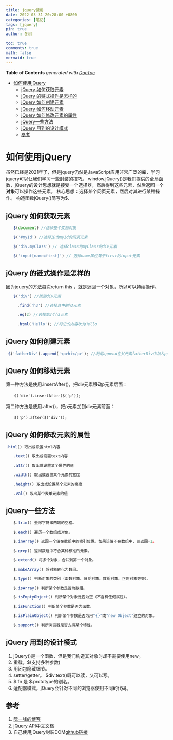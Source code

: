 ```yaml
---
title: jquery使用
date: 2022-03-31 20:28:00 +0800
categories: [笔记]
tags: [jquery]
pin: true
author: 冬树

toc: true
comments: true
math: false
mermaid: true
---
```


<!-- START doctoc generated TOC please keep comment here to allow auto update -->
<!-- DON'T EDIT THIS SECTION, INSTEAD RE-RUN doctoc TO UPDATE -->
**Table of Contents**  *generated with [DocToc](https://github.com/thlorenz/doctoc)*

- [如何使用jQuery](#%E5%A6%82%E4%BD%95%E4%BD%BF%E7%94%A8jquery)
  - [jQuery 如何获取元素](#jquery-%E5%A6%82%E4%BD%95%E8%8E%B7%E5%8F%96%E5%85%83%E7%B4%A0)
  - [jQuery 的链式操作是怎样的](#jquery-%E7%9A%84%E9%93%BE%E5%BC%8F%E6%93%8D%E4%BD%9C%E6%98%AF%E6%80%8E%E6%A0%B7%E7%9A%84)
  - [jQuery 如何创建元素](#jquery-%E5%A6%82%E4%BD%95%E5%88%9B%E5%BB%BA%E5%85%83%E7%B4%A0)
  - [jQuery 如何移动元素](#jquery-%E5%A6%82%E4%BD%95%E7%A7%BB%E5%8A%A8%E5%85%83%E7%B4%A0)
  - [jQuery 如何修改元素的属性](#jquery-%E5%A6%82%E4%BD%95%E4%BF%AE%E6%94%B9%E5%85%83%E7%B4%A0%E7%9A%84%E5%B1%9E%E6%80%A7)
  - [jQuery一些方法](#jquery%E4%B8%80%E4%BA%9B%E6%96%B9%E6%B3%95)
  - [jQuery 用到的设计模式](#jquery-%E7%94%A8%E5%88%B0%E7%9A%84%E8%AE%BE%E8%AE%A1%E6%A8%A1%E5%BC%8F)
  - [参考](#%E5%8F%82%E8%80%83)

<!-- END doctoc generated TOC please keep comment here to allow auto update -->

# 如何使用jQuery
虽然已经是2021年了，但是jquery仍然是JavaScript应用非常广泛的库，学习jquery可以让我们学习一些封装的技巧。
window.jQuery()是我们提供的全局函数，jQuery的设计思想就是接受一个选择器，然后得到这些元素，然后返回一个**对象**可以操作这些元素。
核心思想：选择某个网页元素，然后对其进行某种操作。
构造函数jQuery()简写为$.
## jQuery 如何获取元素
```javascript
　　$(document) //选择整个文档对象

　　$('#myId') //选择ID为myId的网页元素

　　$('div.myClass') // 选择class为myClass的div元素

　　$('input[name=first]') // 选择name属性等于first的input元素
```
## jQuery 的链式操作是怎样的
因为jquery的方法每次return this ，就是返回一个对象，所以可以持续操作。
```javascript
　　$('div') //找到div元素

　　　.find('h3') //选择其中的h3元素

　　　.eq(2) //选择第3个h3元素

　　　.html('Hello'); //将它的内容改为Hello
```
## jQuery 如何创建元素
```javascript
 $('fatherDiv').append('<p>hi</p>'); //利用append在父元素fatherDiv中加入p元素
```
## jQuery 如何移动元素
第一种方法是使用.insertAfter()，把div元素移动p元素后面：

　```　$('div').insertAfter($('p')); ```

第二种方法是使用.after()，把p元素加到div元素前面：

　```　$('p').after($('div'));```
## jQuery 如何修改元素的属性

```javascript
.html() 取出或设置html内容

　　.text() 取出或设置text内容

　　.attr() 取出或设置某个属性的值

　　.width() 取出或设置某个元素的宽度

　　.height() 取出或设置某个元素的高度

　　.val() 取出某个表单元素的值
```
## jQuery一些方法
```javascript
　　$.trim() 去除字符串两端的空格。

　　$.each() 遍历一个数组或对象。

　　$.inArray() 返回一个值在数组中的索引位置。如果该值不在数组中，则返回-1。

　　$.grep() 返回数组中符合某种标准的元素。

　　$.extend() 将多个对象，合并到第一个对象。

　　$.makeArray() 将对象转化为数组。

　　$.type() 判断对象的类别（函数对象、日期对象、数组对象、正则对象等等）。

　　$.isArray() 判断某个参数是否为数组。

　　$.isEmptyObject() 判断某个对象是否为空（不含有任何属性）。

　　$.isFunction() 判断某个参数是否为函数。

　　$.isPlainObject() 判断某个参数是否为用"{}"或"new Object"建立的对象。

　　$.support() 判断浏览器是否支持某个特性。
```
## jQuery 用到的设计模式
1. jQuery()是一个函数，但是我们构造其对象时却不需要使用new。
2. 重载。$(支持多种参数)
3. 用闭包隐藏细节。
4. setter/getter。 $div.text()既可以读，又可以写。
5. $.fn 是 $.prototype的别名。
6. 适配器模式。jQuery会针对不同的浏览器使用不同的代码。
## 参考
1. [阮一峰的博客](http://www.ruanyifeng.com/blog/2011/07/jquery_fundamentals.html)
2. [jQuery API中文文档](https://www.jquery123.com/)
3. 自己使用jQuery封装DOM[github链接](https://github.com/zhan-xh/DOM-2-jQuery) 